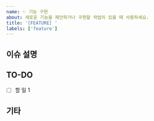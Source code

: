 ```yaml
---
name: ✨ 기능 구현
about: 새로운 기능을 제안하거나 구현할 작업이 있을 때 사용하세요.
title: '[FEATURE] '
labels: ['feature']
---
```


## 이슈 설명

<!-- 이슈에 관한 설명 -->

## TO-DO

- [ ] 할 일 1

## 기타

<!-- 🎻 -->

